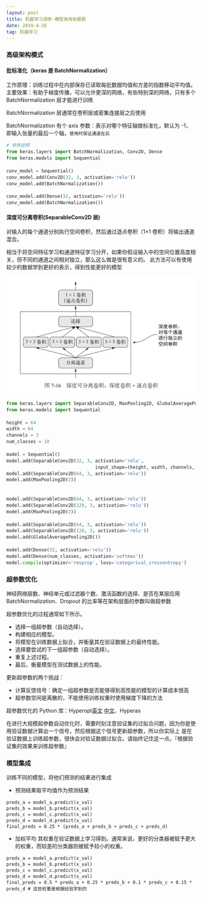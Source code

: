 ```yaml
---
layout: post
title: 机器学习调参-模型发挥到极致
date: 2019-4-26
tag: 机器学习
---
```


### 高级架构模式

#### 批标准化（keras 是 BatchNormalization）

工作原理：训练过程中在内部保存已读取每批数据均值和方差的指数移动平均值。
主要效果：有助于梯度传播，可以允许更深的网络，有些特别深的网络，只有多个 BatchNormalization 层才能进行训练

BatchNormalization 层通常在卷积层或密集连接层之后使用

BatchNormalization 有个 axis 参数：表示对哪个特征轴做标准化，默认为 -1，即输入张量的最后一个轴，`使用时保证通道在后`


```python
# 举例说明
from keras.layers import BatchNormalization, Conv2D, Dense
from keras.models import Sequential

conv_model = Sequential()
conv_model.add(Conv2D(32, 3, activation='relu'))
conv_model.add(BatchNormalization())

conv_model.add(Dense(32, activation='relu'))
conv_model.add(BatchNormalization())

```

#### 深度可分离卷积(SeparableConv2D 层)

对输入的每个通道分别执行空间卷积，然后通过逐点卷积（1×1 卷积）将输出通道混合。

相当于将空间特征学习和通道特征学习分开，如果你假设输入中的空间位置高度相关，但不同的通道之间相对独立，那么这么做是很有意义的。
此方法可以有使用较少的数据学到更好的表示，得到性能更好的模型

![](image/2019-4-26-机器学习调参-模型发挥到极致/acbcfa39ly1g2g8jc8z38j20hm0awjsn.jpg)


```python
from keras.layers import SeparableConv2D, MaxPooling2D, GlobalAveragePooling2D, Dense
from keras.models import Sequential

height = 64
width = 64
channels = 3
num_classes = 10

model = Sequential()
model.add(SeparableConv2D(32, 3, activation='relu',
                                 input_shape=(height, width, channels,)))
model.add(SeparableConv2D(64, 3, activation='relu'))
model.add(MaxPooling2D(2))


model.add(SeparableConv2D(64, 3, activation='relu'))
model.add(SeparableConv2D(128, 3, activation='relu'))
model.add(MaxPooling2D(2))

model.add(SeparableConv2D(64, 3, activation='relu'))
model.add(SeparableConv2D(128, 3, activation='relu'))
model.add(GlobalAveragePooling2D())

model.add(Dense(32, activation='relu'))
model.add(Dense(num_classes, activation='softmax'))
model.compile(optimizer='rmsprop', loss='categorical_crossentropy')
```

### 超参数优化
神经网络层数、神经单元或过滤器个数、激活函数的选择、是否在某层应用 BatchNormalization、Dropout 的比率等在架构层面的参数叫做超参数

超参数优化的过程通常如下所示。
- 选择一组超参数（自动选择）。
- 构建相应的模型。
- 将模型在训练数据上拟合，并衡量其在验证数据上的最终性能。
- 选择要尝试的下一组超参数（自动选择）。
- 重复上述过程。
- 最后，衡量模型在测试数据上的性能。

更新超参数的两个挑战：
- 计算反馈信号：确定一组超参数是否能够得到高性能的模型的计算成本很高
- 超参数空间是离散的，不能使用训练权重时使用梯度下降的方法

超参数优化的 Python 库：Hyperopt[英文](http://hyperopt.github.io/hyperopt/) [中文](https://zhuanlan.zhihu.com/p/32287147)、Hyperas

在进行大规模超参数自动优化时，需要时刻注意验证集的过拟合问题，因为你是使用验证数据计算出一个信号，然后根据这个信号更新超参数，所以你实际上
是在验证数据上训练超参数，很快会对验证数据过拟合。请始终记住这一点。『根据验证集的效果来训练超参数』

### 模型集成
训练不同的模型，将他们预测的结果进行集成

- 预测结果取平均值作为预测结果
```
preds_a = model_a.predict(x_val)
preds_b = model_b.predict(x_val)
preds_c = model_c.predict(x_val)
preds_d = model_d.predict(x_val)
final_preds = 0.25 * (preds_a + preds_b + preds_c + preds_d)
```

- 加权平均
其权重在验证数据上学习得到。通常来说，更好的分类器被赋予更大的权重，而较差的分类器则被赋予较小的权重。
```
preds_a = model_a.predict(x_val)
preds_b = model_b.predict(x_val)
preds_c = model_c.predict(x_val)
preds_d = model_d.predict(x_val)
final_preds = 0.5 * preds_a + 0.25 * preds_b + 0.1 * preds_c + 0.15 * preds_d # 这些权重是根据经验学到的
```


```python

```
